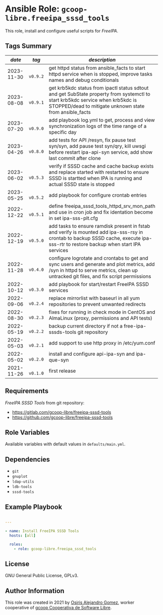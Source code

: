 # Ansible Role: `gcoop-libre.freeipa_sssd_tools`

This role, install and configure useful scripts for _FreeIPA_.

## Tags Summary


| _date_     | _tag_      | _description_                                                                                                                                                                            |
|------------|------------|------------------------------------------------------------------------------------------------------------------------------------------------------------------------------------------|
| 2023-11-30 | `  v0.9.2` | get httpd status from ansible_facts to start httpd service when is stopped, improve tasks names and debug conditionals                                                                   |
| 2023-08-08 | `  v0.9.1` | get krb5kdc status from ipactl status sdtout and get SubState property from systemctl to start krb5kdc service when krb5kdc is STOPPED/dead to mitigate unknown state from ansible_facts |
| 2023-07-20 | `  v0.9.0` | add playbook log.yml to get, process and view synchronization logs of the time range of a specific day                                                                                   |
| 2023-04-26 | `  v0.8.0` | add tests for API /resyn, fix pause test syn/syn, add pause test syn/qry, kill uwsgi before restart ipa-api-syn service, add show last commit after clone                                |
| 2023-06-02 | `  v0.5.3` | verify if SSSD cache and cache backup exists and replace started with restarted to ensure SSSD is startted when IPA is running and actual SSSD state is stopped                          |
| 2023-05-25 | `  v0.5.2` | add playbook for configure crontab entries                                                                                                                                               |
| 2022-12-22 | `  v0.5.1` | define freeipa_sssd_tools_httpd_srv_mon_path and use in cron job and fix identation become in set ipa-sss-plt.cfg                                                                        |
| 2022-12-19 | `  v0.5.0` | add tasks to ensure ramdisk present in fstab and verify is mounted add ipa-sss-rsy in crontab to backup SSSD cache, execute ipa-sss-rtr to restore backup when start IPA services        |
| 2022-11-28 | `  v0.4.0` | configure logrotate and crontabs to get and sync users and generate and plot metrics, add /syn in httpd to serve metrics, clean up untracked git files, and fix script permissions       |
| 2022-10-12 | `  v0.3.0` | add playbook for start/restart FreeIPA SSSD services                                                                                                                                     |
| 2022-09-06 | `  v0.2.4` | replace mirrorlist with baseurl in all yum repositories to prevent unwanted redirects                                                                                                    |
| 2022-08-30 | `  v0.2.3` | fixes for running in check mode in CentOS and AlmaLinux (proxy, permissions and API tests)                                                                                               |
| 2022-05-19 | `  v0.2.2` | backup current directory if not a free-ipa-sssds-tools git repository                                                                                                                    |
| 2022-05-03 | `  v0.2.1` | add support to use http proxy in /etc/yum.conf                                                                                                                                           |
| 2022-05-02 | `  v0.2.0` | install and configure api-ipa-syn and ipa-que-syn                                                                                                                                        |
| 2021-11-26 | `  v0.1.0` | first release                                                                                                                                                                            |


## Requirements

_FreeIPA SSSD Tools_ from git repository:

- https://gitlab.com/gcoop-libre/freeipa-sssd-tools
- https://github.com/gcoop-libre/freeipa-sssd-tools

## Role Variables

Available variables with default values in `defaults/main.yml`.

## Dependencies

- `git`
- `gnuplot`
- `ldap-utils`
- `ldb-tools`
- `sssd-tools`

## Example Playbook

```yaml

---

- name: Install FreeIPA SSSD Tools
  hosts: [all]

  roles:
    - role: gcoop-libre.freeipa_sssd_tools

```

## License

GNU General Public License, GPLv3.

## Author Information

This role was created in 2021 by
 [Osiris Alejandro Gomez](https://osiux.com/), worker cooperative of
 [gcoop Cooperativa de Software Libre](https://www.gcoop.coop/).
